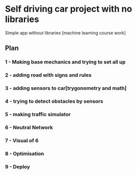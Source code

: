 # Self driving car project with no libraries
Simple app without libraries [machine learning course work]

## Plan

### 1 - Making base mechanics and trying to set all up

### 2 - adding road with signs and rules

### 3 - adding sensors to car[trygonometry and math]

### 4 - trying to detect obstacles by sensors

### 5 - making traffic simulator

### 6 - Neutral Network

### 7 - Visual of 6 

### 8 - Optimisation

### 9 - Deploy
